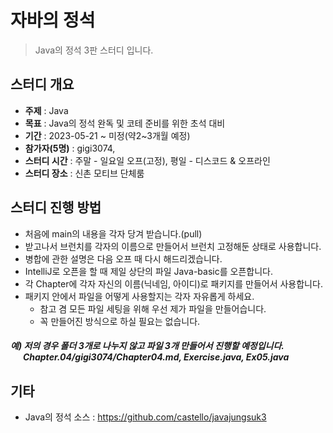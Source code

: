 # 자바의 정석
> Java의 정석 3판 스터디 입니다.

## 스터디 개요
* **주제** : Java
* **목표** : Java의 정석 완독 및 코테 준비를 위한 초석 대비
* **기간** : 2023-05-21 ~ 미정(약2~3개월 예정)
* **참가자(5명)** : gigi3074, 
* **스터디 시간** : 주말 - 일요일 오프(고정), 평일 - 디스코드 & 오프라인
* **스터디 장소** : 신촌 모티브 단체룸

## 스터디 진행 방법
* 처음에 main의 내용을 각자 당겨 받습니다.(pull)
* 받고나서 브런치를 각자의 이름으로 만들어서 브런치 고정해둔 상태로 사용합니다.
* 병합에 관한 설명은 다음 오프 때 다시 해드리겠습니다.
* IntelliJ로 오픈을 할 때 제일 상단의 파일 Java-basic를 오픈합니다.
* 각 Chapter에 각자 자신의 이름(닉네임, 아이디)로 패키지를 만들어서 사용합니다.
* 패키지 안에서 파일을 어떻게 사용할지는 각자 자유롭게 하세요.
    * 참고 겸 모든 파일 세팅을 위해 우선 제가 파일을 만들어습니다.
    * 꼭 만들어진 방식으로 하실 필요는 없습니다. 
##### 예) 저의 경우 폴더 3개로 나누지 않고 파일 3개 만들어서 진행할 예정입니다.<br>&nbsp;&nbsp;&nbsp;&nbsp;&nbsp; Chapter.04/gigi3074/Chapter04.md, Exercise.java, Ex05.java


## 기타
+ Java의 정석 소스 : https://github.com/castello/javajungsuk3
